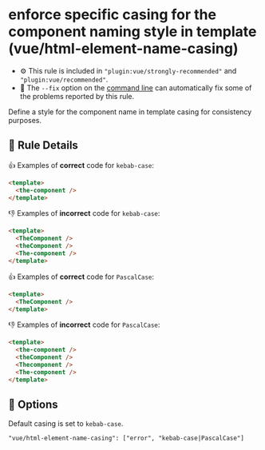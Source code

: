 # enforce specific casing for the component naming style in template (vue/html-element-name-casing)

- :gear: This rule is included in `"plugin:vue/strongly-recommended"` and `"plugin:vue/recommended"`.
- :wrench: The `--fix` option on the [command line](http://eslint.org/docs/user-guide/command-line-interface#fix) can automatically fix some of the problems reported by this rule.

Define a style for the component name in template casing for consistency purposes.

## :book: Rule Details

:+1: Examples of **correct** code for `kebab-case`:

```html
<template>
  <the-component />
</template>
```

:-1: Examples of **incorrect** code for `kebab-case`:

```html
<template>
  <TheComponent />
  <theComponent />
  <The-component />
</template>
```

:+1: Examples of **correct** code for `PascalCase`:

```html
<template>
  <TheComponent />
</template>
```

:-1: Examples of **incorrect** code for `PascalCase`:

```html
<template>
  <the-component />
  <theComponent />
  <Thecomponent />
  <The-component />
</template>
```

## :wrench: Options

Default casing is set to `kebab-case`.

```
"vue/html-element-name-casing": ["error", "kebab-case|PascalCase"]
```

